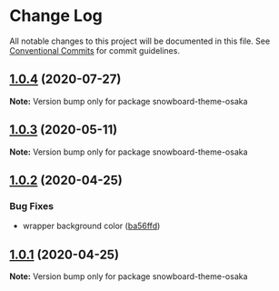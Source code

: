 # Change Log

All notable changes to this project will be documented in this file.
See [Conventional Commits](https://conventionalcommits.org) for commit guidelines.

## [1.0.4](https://github.com/bukalapak/snowboard/compare/snowboard-theme-osaka@1.0.3...snowboard-theme-osaka@1.0.4) (2020-07-27)

**Note:** Version bump only for package snowboard-theme-osaka





## [1.0.3](https://github.com/bukalapak/snowboard/compare/snowboard-theme-osaka@1.0.2...snowboard-theme-osaka@1.0.3) (2020-05-11)

**Note:** Version bump only for package snowboard-theme-osaka





## [1.0.2](https://github.com/bukalapak/snowboard/compare/snowboard-theme-osaka@1.0.1...snowboard-theme-osaka@1.0.2) (2020-04-25)


### Bug Fixes

* wrapper background color ([ba56ffd](https://github.com/bukalapak/snowboard/commit/ba56ffd6cddb13cc243a891909f6374bc99faa9b))





## [1.0.1](https://github.com/bukalapak/snowboard/compare/snowboard-theme-osaka@1.0.0...snowboard-theme-osaka@1.0.1) (2020-04-25)

**Note:** Version bump only for package snowboard-theme-osaka
